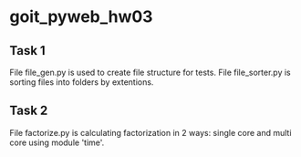 # goit_pyweb_hw03

## Task 1
File file_gen.py is used to create file structure for tests.
File file_sorter.py is sorting files into folders by extentions.


## Task 2
File factorize.py is calculating factorization in 2 ways: single core and multi
core using module 'time'.

